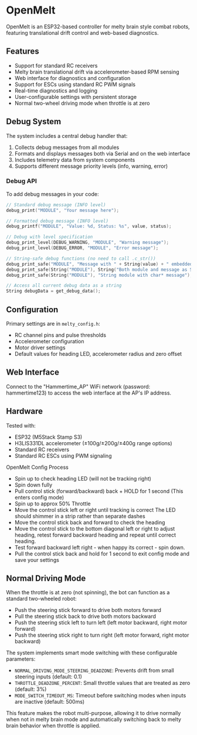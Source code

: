 # OpenMelt

OpenMelt is an ESP32-based controller for melty brain style combat robots, featuring translational drift control and web-based diagnostics.

## Features

- Support for standard RC receivers
- Melty brain translational drift via accelerometer-based RPM sensing
- Web interface for diagnostics and configuration
- Support for ESCs using standard RC PWM signals
- Real-time diagnostics and logging
- User-configurable settings with persistent storage
- Normal two-wheel driving mode when throttle is at zero

## Debug System

The system includes a central debug handler that:

1. Collects debug messages from all modules
2. Formats and displays messages both via Serial and on the web interface
3. Includes telemetry data from system components 
4. Supports different message priority levels (info, warning, error)

### Debug API

To add debug messages in your code:

```cpp
// Standard debug message (INFO level)
debug_print("MODULE", "Your message here");

// Formatted debug message (INFO level)
debug_printf("MODULE", "Value: %d, Status: %s", value, status);

// Debug with level specification
debug_print_level(DEBUG_WARNING, "MODULE", "Warning message");
debug_print_level(DEBUG_ERROR, "MODULE", "Error message");

// String-safe debug functions (no need to call .c_str())
debug_print_safe("MODULE", "Message with " + String(value) + " embedded");
debug_print_safe(String("MODULE"), String("Both module and message as String objects"));
debug_print_safe(String("MODULE"), "String module with char* message");

// Access all current debug data as a string
String debugData = get_debug_data();
```

## Configuration

Primary settings are in `melty_config.h`:

- RC channel pins and pulse thresholds
- Accelerometer configuration
- Motor driver settings
- Default values for heading LED, accelerometer radius and zero offset

## Web Interface

Connect to the "Hammertime_AP" WiFi network (password: hammertime123) to access the web interface at the AP's IP address.

## Hardware

Tested with:
- ESP32 (M5Stack Stamp S3)
- H3LIS331DL accelerometer (±100g/±200g/±400g range options)
- Standard RC receivers
- Standard RC ESCs using PWM signaling 


OpenMelt Config Process
- Spin up to check heading LED (will not be tracking right)
- Spin down fully
- Pull control stick (forward/backward) back + HOLD for 1 second (This enters config mode)
- Spin up to approx 50% Throttle
- Move the control stick left or right until tracking is correct
  The LED should shimmer in a strip rather than separate dashes
- Move the control stick back and forward to check the heading
- Move the control stick to the bottom diagonal left or right to adjust heading, retest forward backward heading and repeat until correct heading.
- Test forward backward left right - when happy its correct - spin down.
- Pull the control stick back and hold for 1 second to exit config mode and save your settings

## Normal Driving Mode

When the throttle is at zero (not spinning), the bot can function as a standard two-wheeled robot:

- Push the steering stick forward to drive both motors forward
- Pull the steering stick back to drive both motors backward
- Push the steering stick left to turn left (left motor backward, right motor forward)
- Push the steering stick right to turn right (left motor forward, right motor backward)

The system implements smart mode switching with these configurable parameters:
- `NORMAL_DRIVING_MODE_STEERING_DEADZONE`: Prevents drift from small steering inputs (default: 0.1)
- `THROTTLE_DEADZONE_PERCENT`: Small throttle values that are treated as zero (default: 3%)
- `MODE_SWITCH_TIMEOUT_MS`: Timeout before switching modes when inputs are inactive (default: 500ms)

This feature makes the robot multi-purpose, allowing it to drive normally when not in melty brain mode and automatically switching back to melty brain behavior when throttle is applied.
